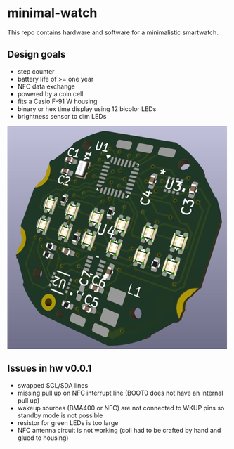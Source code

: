 # minimal-watch
This repo contains hardware and software for a minimalistic smartwatch. 

## Design goals

* step counter
* battery life of >= one year
* NFC data exchange
* powered by a coin cell
* fits a Casio F-91 W housing
* binary or hex time display using 12 bicolor LEDs
* brightness sensor to dim LEDs

![minimal-watch](https://raw.githubusercontent.com/bkarl/minimal-watch/main/hardware/img/render.jpg)

## Issues in hw v0.0.1
* swapped SCL/SDA lines
* missing pull up on NFC interrupt line (BOOT0 does not have an internal pull up)
* wakeup sources (BMA400 or NFC) are not connected to WKUP pins so standby mode is not possible
* resistor for green LEDs is too large
* NFC antenna circuit is not working (coil had to be crafted by hand and glued to housing)
